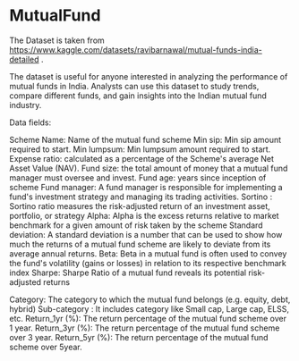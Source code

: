 # MutualFund
The Dataset is taken from https://www.kaggle.com/datasets/ravibarnawal/mutual-funds-india-detailed . 

The dataset is useful for anyone interested in analyzing the performance of mutual funds in India. Analysts can use this dataset to study trends, compare different funds, and gain insights into the Indian mutual fund industry.

Data fields:

Scheme Name: Name of the mutual fund scheme
Min sip: Min sip amount required to start.
Min lumpsum: Min lumpsum amount required to start.
Expense ratio: calculated as a percentage of the Scheme's average Net Asset Value (NAV).
Fund size: the total amount of money that a mutual fund manager must oversee and invest.
Fund age: years since inception of scheme
Fund manager: A fund manager is responsible for implementing a fund's investment strategy and managing its trading activities.
Sortino : Sortino ratio measures the risk-adjusted return of an investment asset, portfolio, or strategy
Alpha: Alpha is the excess returns relative to market benchmark for a given amount of risk taken by the scheme
Standard deviation: A standard deviation is a number that can be used to show how much the returns of a mutual fund scheme are likely to deviate from its average annual returns.
Beta: Beta in a mutual fund is often used to convey the fund's volatility (gains or losses) in relation to its respective benchmark index
Sharpe: Sharpe Ratio of a mutual fund reveals its potential risk-adjusted returns

Category: The category to which the mutual fund belongs (e.g. equity, debt, hybrid)
Sub-category : It includes category like Small cap, Large cap, ELSS, etc.
Return_1yr (%): The return percentage of the mutual fund scheme over 1 year.
Return_3yr (%): The return percentage of the mutual fund scheme over 3 year.
Return_5yr (%): The return percentage of the mutual fund scheme over 5year.


